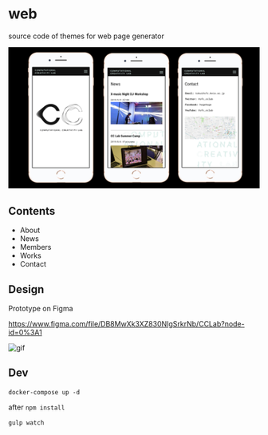 # web

source code of themes for web page generator

![screenshot](./static/img/screenshots.png)

## Contents

- About
- News
- Members
- Works
- Contact

## Design

Prototype on  Figma

<https://www.figma.com/file/DB8MwXk3XZ830NIgSrkrNb/CCLab?node-id=0%3A1>

![gif](https://i.gyazo.com/a8c4127c76159b2df573beed1f4c7270.gif)

## Dev

```shell
docker-compose up -d
```

after `npm install`

```shell
gulp watch
```
